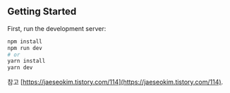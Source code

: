 ## Getting Started

First, run the development server:

```bash
npm install
npm run dev
# or
yarn install
yarn dev
```

참고 [https://jaeseokim.tistory.com/114](https://jaeseokim.tistory.com/114).
